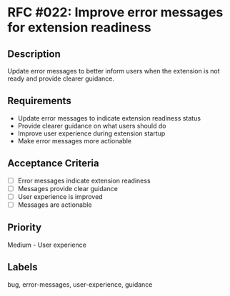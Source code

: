 # RFC #022: Improve error messages for extension readiness

## Description

Update error messages to better inform users when the extension is not ready and provide clearer guidance.

## Requirements

- Update error messages to indicate extension readiness status
- Provide clearer guidance on what users should do
- Improve user experience during extension startup
- Make error messages more actionable

## Acceptance Criteria

- [ ] Error messages indicate extension readiness
- [ ] Messages provide clear guidance
- [ ] User experience is improved
- [ ] Messages are actionable

## Priority

Medium - User experience

## Labels

bug, error-messages, user-experience, guidance
